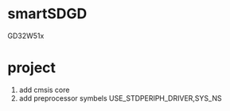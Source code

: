 # smartSDGD
GD32W51x

# project
1. add cmsis core
2. add preprocessor symbels USE_STDPERIPH_DRIVER,SYS_NS
